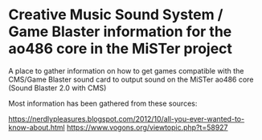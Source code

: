 # Creative Music Sound System / Game Blaster information for the ao486 core in the MiSTer project

A place to gather information on how to get games compatible with the CMS/Game Blaster sound card to output sound on the MiSTer ao486 core (Sound Blaster 2.0 with CMS)

Most information has been gathered from these sources:

https://nerdlypleasures.blogspot.com/2012/10/all-you-ever-wanted-to-know-about.html
https://www.vogons.org/viewtopic.php?t=58927